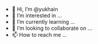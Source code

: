 - 👋 Hi, I’m @yukhain
- 👀 I’m interested in ...
- 🌱 I’m currently learning ...
- 💞️ I’m looking to collaborate on ...
- 📫 How to reach me ...

<!---
yukhain/yukhain is a ✨ special ✨ repository because its `README.md` (this file) appears on your GitHub profile.
You can click the Preview link to take a look at your changes.
--->
